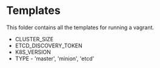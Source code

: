 # Templates

This folder contains all the templates for running a vagrant.

- CLUSTER_SIZE
- ETCD\_DISCOVERY_TOKEN
- K8S_VERSION
- TYPE - 'master', 'minion', 'etcd'